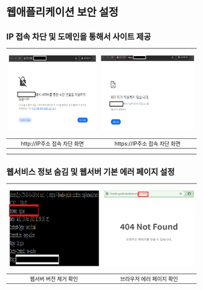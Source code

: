 # 웹애플리케이션 보안 설정

## IP 접속 차단 및 도메인을 통해서 사이트 제공

| <p align="center"><img src="https://github.com/seonhara/Cyber-Security/blob/main/images/ip_deny1.png" height="200"></p> | <p align="center"><img src="https://github.com/seonhara/Cyber-Security/blob/main/images/ip_deny2.png" height="200"></p> |
|:--:|:--:|
| http://IP주소 접속 차단 화면 | https://IP주소 접속 차단 화면 |
---

## 웹서비스 정보 숨김 및 웹서버 기본 에러 페이지 설정

| <p align="center"><img src="https://github.com/seonhara/Cyber-Security/blob/main/images/info_dis1_after1.png" width="300" height="200"></p> | <p align="center"><img src="https://github.com/seonhara/Cyber-Security/blob/main/images/info_dis1_after2.png" width="300" height="200"></p> |
|:--:|:--:|
| 웹서버 버전 제거 확인 | 브라우저 에러 페이지 확인 |
